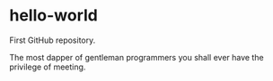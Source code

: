 # hello-world
First GitHub repository.

The most dapper of gentleman programmers you shall ever have the privilege of meeting. 
